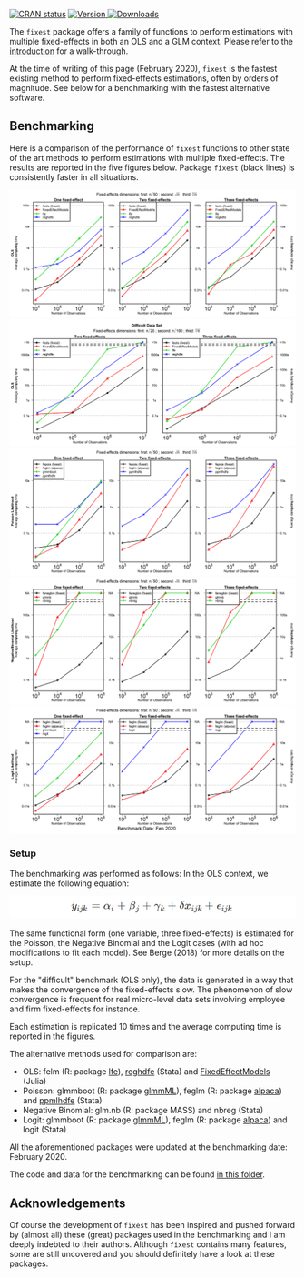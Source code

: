 <a href="https://cran.r-project.org/web/checks/check_results_fixest.html"><img src="https://cranchecks.info/badges/flavor/release/fixest" alt="CRAN status"></a>
<a href="https://CRAN.R-project.org/package=fixest"><img src="http://www.r-pkg.org/badges/version/fixest" alt="Version"> </a>
<a href="https://ipub.com/dev-corner/apps/r-package-downloads/"> <img src="https://cranlogs.r-pkg.org/badges/fixest" alt = "Downloads"> </a>

The `fixest` package offers a family of functions to perform estimations with multiple fixed-effects in both an OLS and a GLM context. Please refer to the [introduction](https://CRAN.R-project.org/package=fixest/vignettes/fixest_walkthrough.html) for a walk-through.

At the time of writing of this page (February 2020), `fixest` is the fastest existing method to perform fixed-effects estimations, often by orders of magnitude. See below for a benchmarking with the fastest alternative software. 

## Benchmarking

Here is a comparison of the performance of `fixest` functions to other state of the art methods to perform estimations with multiple fixed-effects. The results are reported in the five figures below. Package `fixest` (black lines) is consistently faster in all situations.

<img alt="Figure 1: Benchmarking for OLS." src="vignettes/benchmark_gaussian.png">

<img alt="Figure 1 bis: Benchmarking for OLS, difficult case." src="vignettes/benchmark_difficult.png">

<img alt="Figure 2: Benchmarking for Poisson." src="vignettes/benchmark_poisson.png">

<img alt="Figure 3: Benchmarking for Negative Binomial." src="vignettes/benchmark_negbin.png">

<img alt="Figure 4: Benchmarking for Logit." src="vignettes/benchmark_logit.png">

### Setup

The benchmarking was performed as follows: In the OLS context, we estimate the following equation:

<!-- $$y_{ijk} = \alpha_i + \beta_j + \gamma_k + \delta x_{ijk} + \epsilon_{ijk}$$ -->
![](vignettes/equation.PNG)
 
The same functional form (one variable, three fixed-effects) is estimated for the Poisson, the Negative Binomial and the Logit cases (with ad hoc modifications to fit each model). See Berge (2018) for more details on the setup.

For the "difficult" benchmark (OLS only), the data is generated in a way that makes the convergence of the fixed-effects slow. The phenomenon of slow convergence is frequent for real micro-level data sets involving employee and firm fixed-effects for instance.

Each estimation is replicated 10 times and the average computing time is reported in the figures. 

The alternative methods used for comparison are:

* OLS: felm (R: package [lfe](https://github.com/sgaure/lfe)), [reghdfe](https://github.com/sergiocorreia/reghdfe) (Stata) and [FixedEffectModels](https://github.com/FixedEffects/FixedEffectModels.jl) (Julia)
* Poisson: glmmboot (R: package [glmmML](https://cran.r-project.org/package=glmmML)), feglm (R: package [alpaca](https://github.com/amrei-stammann/alpaca)) and [ppmlhdfe](https://github.com/sergiocorreia/ppmlhdfe) (Stata)
* Negative Binomial: glm.nb (R: package MASS) and nbreg (Stata)
* Logit: glmmboot (R: package [glmmML](https://cran.r-project.org/package=glmmML)), feglm (R: package [alpaca](https://github.com/amrei-stammann/alpaca)) and logit (Stata)

All the aforementioned packages were updated at the benchmarking date: February 2020. 

The code and data for the benchmarking can be found [in this folder](https://drive.google.com/drive/folders/1-1M_vLGduByk5P3qHl7AMBBl85RzHpv7?usp=sharing).

## Acknowledgements

Of course the development of `fixest` has been inspired and pushed forward by (almost all) these (great) packages used in the benchmarking and I am deeply indebted to their authors. Although `fixest` contains many features, some are still uncovered and you should definitely have a look at these packages. 



